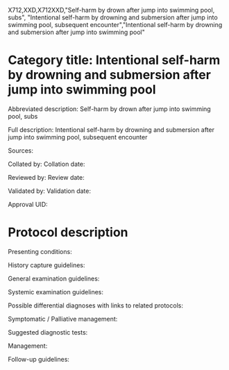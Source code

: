 X712,XXD,X712XXD,"Self-harm by drown after jump into swimming pool, subs", "Intentional self-harm by drowning and submersion after jump into swimming pool, subsequent encounter","Intentional self-harm by drowning and submersion after jump into swimming pool"
# Category title: Intentional self-harm by drowning and submersion after jump into swimming pool

Abbreviated description: Self-harm by drown after jump into swimming pool, subs

Full description: Intentional self-harm by drowning and submersion after jump into swimming pool, subsequent encounter

Sources:

Collated by:
Collation date:

Reviewed by:
Review date:

Validated by:
Validation date:

Approval UID:

# Protocol description

Presenting conditions:

History capture guidelines:

General examination guidelines:

Systemic examination guidelines:

Possible differential diagnoses with links to related protocols:

Symptomatic / Palliative management:

Suggested diagnostic tests:

Management:

Follow-up guidelines:
